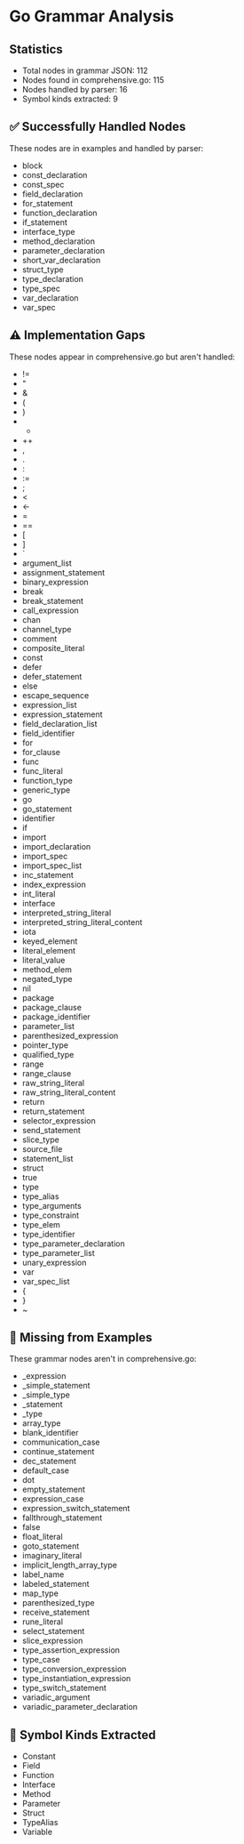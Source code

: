 # Go Grammar Analysis

## Statistics
- Total nodes in grammar JSON: 112
- Nodes found in comprehensive.go: 115
- Nodes handled by parser: 16
- Symbol kinds extracted: 9

## ✅ Successfully Handled Nodes
These nodes are in examples and handled by parser:
- block
- const_declaration
- const_spec
- field_declaration
- for_statement
- function_declaration
- if_statement
- interface_type
- method_declaration
- parameter_declaration
- short_var_declaration
- struct_type
- type_declaration
- type_spec
- var_declaration
- var_spec

## ⚠️ Implementation Gaps
These nodes appear in comprehensive.go but aren't handled:
- !=
- "
- &
- (
- )
- *
- ++
- ,
- .
- :
- :=
- ;
- <
- <-
- =
- ==
- [
- ]
- `
- argument_list
- assignment_statement
- binary_expression
- break
- break_statement
- call_expression
- chan
- channel_type
- comment
- composite_literal
- const
- defer
- defer_statement
- else
- escape_sequence
- expression_list
- expression_statement
- field_declaration_list
- field_identifier
- for
- for_clause
- func
- func_literal
- function_type
- generic_type
- go
- go_statement
- identifier
- if
- import
- import_declaration
- import_spec
- import_spec_list
- inc_statement
- index_expression
- int_literal
- interface
- interpreted_string_literal
- interpreted_string_literal_content
- iota
- keyed_element
- literal_element
- literal_value
- method_elem
- negated_type
- nil
- package
- package_clause
- package_identifier
- parameter_list
- parenthesized_expression
- pointer_type
- qualified_type
- range
- range_clause
- raw_string_literal
- raw_string_literal_content
- return
- return_statement
- selector_expression
- send_statement
- slice_type
- source_file
- statement_list
- struct
- true
- type
- type_alias
- type_arguments
- type_constraint
- type_elem
- type_identifier
- type_parameter_declaration
- type_parameter_list
- unary_expression
- var
- var_spec_list
- {
- }
- ~

## 📝 Missing from Examples
These grammar nodes aren't in comprehensive.go:
- _expression
- _simple_statement
- _simple_type
- _statement
- _type
- array_type
- blank_identifier
- communication_case
- continue_statement
- dec_statement
- default_case
- dot
- empty_statement
- expression_case
- expression_switch_statement
- fallthrough_statement
- false
- float_literal
- goto_statement
- imaginary_literal
- implicit_length_array_type
- label_name
- labeled_statement
- map_type
- parenthesized_type
- receive_statement
- rune_literal
- select_statement
- slice_expression
- type_assertion_expression
- type_case
- type_conversion_expression
- type_instantiation_expression
- type_switch_statement
- variadic_argument
- variadic_parameter_declaration

## 🎯 Symbol Kinds Extracted
- Constant
- Field
- Function
- Interface
- Method
- Parameter
- Struct
- TypeAlias
- Variable

